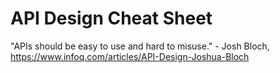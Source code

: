 # API Design Cheat Sheet

"APIs should be easy to use and hard to misuse." - Josh Bloch, https://www.infoq.com/articles/API-Design-Joshua-Bloch


